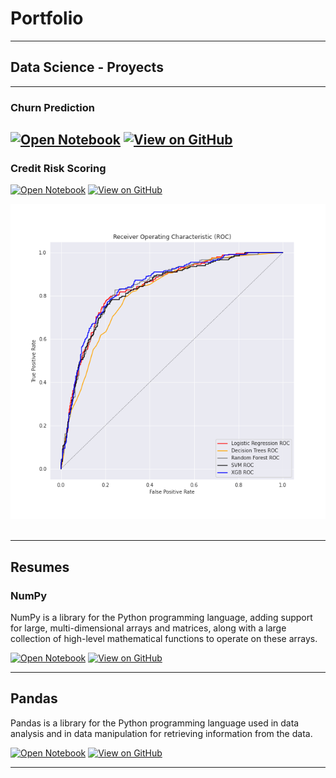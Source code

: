 # Portfolio
---

## Data Science - Proyects

---

### Churn Prediction

[![Open Notebook](https://img.shields.io/badge/Jupyter-Open_Notebook-blue?logo=Jupyter)](projects/churn_prediction_proyect.html)
[![View on GitHub](https://img.shields.io/badge/GitHub-View_on_GitHub-blue?logo=GitHub)](https://github.com/jorgealiaga36/machine_learning/tree/master/chap3_churn_prediction)
---

### Credit Risk Scoring

[![Open Notebook](https://img.shields.io/badge/Jupyter-Open_Notebook-blue?logo=Jupyter)](projects/credit_risk_scoring_proyect.html)
[![View on GitHub](https://img.shields.io/badge/GitHub-View_on_GitHub-blue?logo=GitHub)](https://github.com/jorgealiaga36/machine_learning/tree/master/chap3_churn_prediction)
<br>
<center><img src="images/ROC_models.png"/></center>
<br>

---
## Resumes

### NumPy

NumPy is a library for the Python programming language, adding support for large, multi-dimensional arrays and matrices, along with a large collection of high-level mathematical functions to operate on these arrays.

[![Open Notebook](https://img.shields.io/badge/Jupyter-Open_Notebook-blue?logo=Jupyter)](projects/numpy_summary.html)
[![View on GitHub](https://img.shields.io/badge/GitHub-View_on_GitHub-blue?logo=GitHub)](https://github.com/jorgealiaga36/machine_learning/blob/master/numpy_summary.ipynb)

---

## Pandas

Pandas is a library for the Python programming language used in data analysis and in data manipulation for retrieving information from the data.

[![Open Notebook](https://img.shields.io/badge/Jupyter-Open_Notebook-blue?logo=Jupyter)](projects/pandas_summary.html)
[![View on GitHub](https://img.shields.io/badge/GitHub-View_on_GitHub-blue?logo=GitHub)](https://github.com/jorgealiaga36/machine_learning/blob/master/pandas_summary.ipynb)

---

